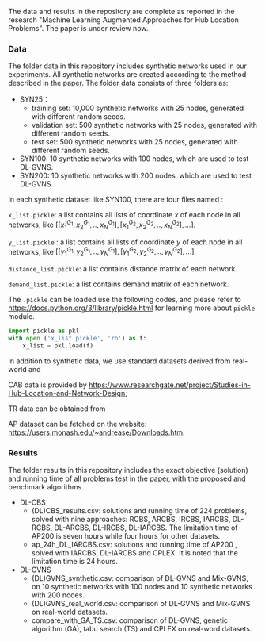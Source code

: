 The data and results in the repository are complete as reported in the research "Machine Learning Augmented Approaches for Hub Location Problems". The paper is under review now.

### Data

The folder data in this repository includes synthetic networks used in our experiments. All synthetic networks are created according to the method described in the paper. The folder data consists of three folders as:

- SYN25：
  - training set: 10,000 synthetic networks with 25 nodes, generated with different random seeds.
  - validation set: 500 synthetic networks with 25 nodes, generated with different random seeds.
  - test set: 500 synthetic networks with 25 nodes,  generated with different random seeds.
- SYN100: 10 synthetic networks with 100 nodes, which are used to test DL-GVNS.
- SYN200: 10 synthetic networks with 200 nodes, which are used to test DL-GVNS.

In each synthetic dataset like SYN100, there are four files named :

`x_list.pickle`: a list contains all lists of coordinate $x$ of each node in all networks, like $[[x_1^{G_1}, x_2^{G_1}, .., x_N^{G_1}], [x_1^{G_2}, x_2^{G_2}, .., x_N^{G_2}],...]$.

`y_list.pickle` : a list contains all lists of coordinate $y$ of each node in all networks, like $[[y_1^{G_1}, y_2^{G_1}, .., y_N^{G_1}], [y_1^{G_2}, y_2^{G_2}, .., y_N^{G_2}],...]$.

`distance_list.pickle`: a list contains distance matrix of each network.

`demand_list.pickle`: a list contains demand matrix of each network.

The `.pickle` can be loaded use the following codes, and please refer to  https://docs.python.org/3/library/pickle.html for learning more about `pickle` module.

```python
import pickle as pkl
with open ('x_list.pickle', 'rb') as f:
	x_list = pkl.load(f)
```

In addition to synthetic data, we use standard datasets derived from real-world and 

CAB data is provided by https://www.researchgate.net/project/Studies-in-Hub-Location-and-Network-Design;

TR data can be obtained from 

AP dataset can be fetched on the website: https://users.monash.edu/~andrease/Downloads.htm.

### Results

The folder results in this repository includes the exact objective (solution) and  running time of all problems test in the paper, with the proposed and benchmark algorithms.

- DL-CBS
  - (DL)CBS_results.csv:  solutions and running time of 224 problems, solved with nine approaches: RCBS, ARCBS, IRCBS, IARCBS, DL-RCBS, DL-ARCBS, DL-IRCBS, DL-IARCBS. The limitation time of AP200 is seven hours while four hours for other datasets.
  - ap_24h_DL_IARCBS.csv: solutions and running time of AP200 , solved with IARCBS, DL-IARCBS and CPLEX. It is noted that the limitation time is 24 hours.
- DL-GVNS
  - (DL)GVNS_synthetic.csv: comparison of DL-GVNS and Mix-GVNS, on 10 synthetic networks with 100 nodes and 10 synthetic networks with 200 nodes.
  - (DL)GVNS_real_world.csv: comparison of DL-GVNS and Mix-GVNS on real-world datasets.
  - compare_with_GA_TS.csv: comparison of DL-GVNS, genetic algorithm (GA), tabu search (TS) and CPLEX on real-word datasets.